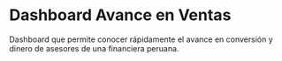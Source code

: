# Dashboard Avance en Ventas

Dashboard que permite conocer rápidamente el avance en conversión y dinero de asesores de una financiera peruana.
